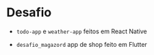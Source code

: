 # Desafio

- `todo-app` e `weather-app` feitos em React Native

- `desafio_magazord` app de shop feito em Flutter